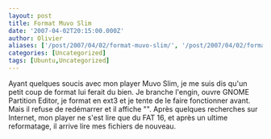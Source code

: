 ```yaml
---
layout: post
title: Format Muvo Slim
date: '2007-04-02T20:15:00.000Z'
author: Olivier
aliases: ['/post/2007/04/02/format-muvo-slim/', '/post/2007/04/02/format-muvo-slim/']
categories: [Uncategorized]
tags: [Ubuntu,Uncategorized]
---
```


<p>Ayant quelques soucis avec mon player Muvo Slim, je me suis dis qu'un petit coup de format lui ferait du bien. Je branche l'engin, ouvre GNOME Partition Editor, je format en ext3 et je tente de le faire fonctionner avant. Mais il refuse de redémarrer et il affiche &quot;&quot;. Après quelques recherches sur Internet, mon player ne s'est lire que du FAT 16, et après un ultime reformatage, il arrive lire mes fichiers de nouveau.</p>